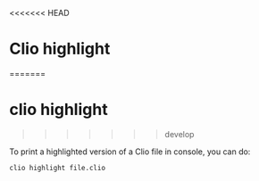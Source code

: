 <<<<<<< HEAD
# Clio highlight
=======
# clio highlight
>>>>>>> develop

To print a highlighted version of a Clio file in console, you can do:

```text
clio highlight file.clio
```

